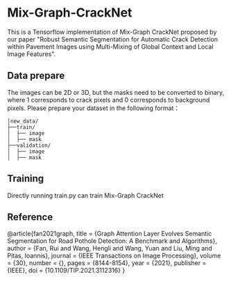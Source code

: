 # Mix-Graph-CrackNet
This is a Tensorflow implementation of Mix-Graph CrackNet proposed by our paper "Robust Semantic Segmentation for Automatic Crack Detection within Pavement Images using Multi-Mixing of Global Context and Local Image Features".
## Data prepare
The images can be 2D or 3D, but the masks need to be converted to binary, where 1 corresponds to crack pixels and 0 corresponds to background pixels. Please prepare your dataset in the following format：
```
│new_data/
├──train/
│  ├── image
│  ├── mask
├──validation/
│  ├── image
│  ├── mask
```
## Training
Directly running train.py can train Mix-Graph CrackNet
## Reference
@article{fan2021graph, title = {Graph Attention Layer Evolves Semantic Segmentation for Road Pothole Detection: A Benchmark and Algorithms}, author = {Fan, Rui and Wang, Hengli and Wang, Yuan and Liu, Ming and Pitas, Ioannis}, journal = {IEEE Transactions on Image Processing}, volume = {30}, number = {}, pages = {8144-8154}, year = {2021}, publisher = {IEEE}, doi = {10.1109/TIP.2021.3112316} }
